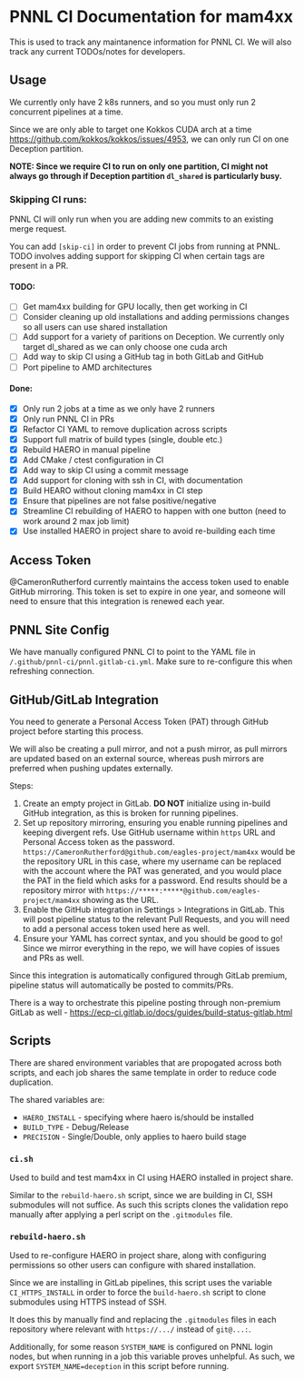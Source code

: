 # PNNL CI Documentation for mam4xx
This is used to track any maintanence information for PNNL CI. We will also track any current TODOs/notes for developers.
## Usage
We currently only have 2 k8s runners, and so you must only run 2 concurrent pipelines at a time.

Since we are only able to target one Kokkos CUDA arch at a time https://github.com/kokkos/kokkos/issues/4953, we can only run CI on one Deception partition.

**NOTE: Since we require CI to run on only one partition, CI might not always go through if Deception partition `dl_shared` is particularly busy.**

### Skipping CI runs:
PNNL CI will only run when you are adding new commits to an existing merge request.

You can add `[skip-ci]` in order to prevent CI jobs from running at PNNL. TODO involves adding support for skipping CI when certain tags are present in a PR.

#### TODO:
- [ ] Get mam4xx building for GPU locally, then get working in CI
- [ ] Consider cleaning up old installations and adding permissions changes so all users can use shared installation
- [ ] Add support for a variety of paritions on Deception. We currently only target dl_shared as we can only choose one cuda arch
- [ ] Add way to skip CI using a GitHub tag in both GitLab and GitHub
- [ ] Port pipeline to AMD architectures

#### Done:
- [x] Only run 2 jobs at a time as we only have 2 runners
- [x] Only run PNNL CI in PRs
- [x] Refactor CI YAML to remove duplication across scripts
- [x] Support full matrix of build types (single, double etc.)
- [x] Rebuild HAERO in manual pipeline
- [x] Add CMake / ctest configuration in CI
- [x] Add way to skip CI using a commit message
- [x] Add support for cloning with ssh in CI, with documentation
- [x] Build HEARO without cloning mam4xx in CI step
- [x] Ensure that pipelines are not false positive/negative
- [x] Streamline CI rebuilding of HAERO to happen with one button (need to work around 2 max job limit)
- [x] Use installed HAERO in project share to avoid re-building each time

## Access Token
@CameronRutherford currently maintains the access token used to enable GitHub mirroring. 
This token is set to expire in one year, and someone will need to ensure that this integration is renewed each year.

## PNNL Site Config
We have manually configured PNNL CI to point to the YAML file in `/.github/pnnl-ci/pnnl.gitlab-ci.yml`. Make sure to re-configure this when refreshing connection.

## GitHub/GitLab Integration
You need to generate a Personal Access Token (PAT) through GitHub project before starting this process.

We will also be creating a pull mirror, and not a push mirror, as pull mirrors are updated based on an external source, whereas push mirrors are preferred when pushing updates externally.

Steps:
1. Create an empty project in GitLab. **DO NOT** initialize using in-build GitHub integration, as this is broken for running pipelines.
1. Set up repository mirroring, ensuring you enable running pipelines and keeping divergent refs. Use GitHub username within `https` URL and Personal Access token as the password. `https://CameronRutherford@github.com/eagles-project/mam4xx` would be the repository URL in this case, where my username can be replaced with the account where the PAT was generated, and you would place the PAT in the field which asks for a password. End results should be a repository mirror with `https://*****:*****@github.com/eagles-project/mam4xx` showing as the URL.
1. Enable the GitHub integration in Settings > Integrations in GitLab. This will post pipeline status to the relevant Pull Requests, and you will need to add a personal access token used here as well.
1. Ensure your YAML has correct syntax, and you should be good to go! Since we mirror everything in the repo, we will have copies of issues and PRs as well.

Since this integration is automatically configured through GitLab premium, pipeline status will automatically be posted to commits/PRs.

There is a way to orchestrate this pipeline posting through non-premium GitLab as well - https://ecp-ci.gitlab.io/docs/guides/build-status-gitlab.html

## Scripts
There are shared environment variables that are propogated across both scripts, and each job shares the same template in order to reduce code duplication.

The shared variables are:
- `HAERO_INSTALL` - specifying where haero is/should be installed
- `BUILD_TYPE` - Debug/Release
- `PRECISION` - Single/Double, only applies to haero build stage

### `ci.sh`
Used to build and test mam4xx in CI using HAERO installed in project share.

Similar to the `rebuild-haero.sh` script, since we are building in CI, SSH submodules will not suffice. As such this scripts clones the validation repo manually after applying a perl script on the `.gitmodules` file.

### `rebuild-haero.sh`
Used to re-configure HAERO in project share, along with configuring permissions so other users can configure with shared installation.

Since we are installing in GitLab pipelines, this script uses the variable `CI_HTTPS_INSTALL` in order to force the `build-haero.sh` script to clone submodules using HTTPS instead of SSH.

It does this by manually find and replacing the `.gitmodules` files in each repository where relevant with `https://.../` instead of `git@...:`.

Additionally, for some reason `SYSTEM_NAME` is configured on PNNL login nodes, but when running in a job this variable proves unhelpful. As such, we export `SYSTEM_NAME=deception` in this script before running.
